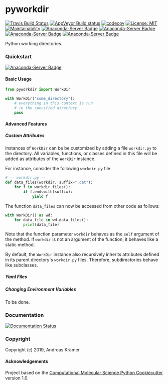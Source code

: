 pyworkdir
==============================
[//]: # (Badges)
[![Travis Build Status](https://travis-ci.com/olllom/pyworkdir.png)](https://travis-ci.com/olllom/pyworkdir)
[![AppVeyor Build status](https://ci.appveyor.com/api/projects/status/apgjk3oy6vylm8jv?svg=true)](https://ci.appveyor.com/api/projects/status/apgjk3oy6vylm8jv?svg=true)
[![codecov](https://codecov.io/gh/olllom/pyworkdir/branch/master/graph/badge.svg)](https://codecov.io/gh/olllom/pyworkdir/branch/master)
[![License: MIT](https://img.shields.io/badge/License-MIT-yellow.svg)](https://opensource.org/licenses/MIT)  
[![Maintainability](https://api.codeclimate.com/v1/badges/a9ff78c0b6ef41435c3d/maintainability)](https://codeclimate.com/github/Olllom/pyworkdir/maintainability)
[![Anaconda-Server Badge](https://anaconda.org/conda-forge/pyworkdir/badges/version.svg)](https://anaconda.org/conda-forge/pyworkdir)
[![Anaconda-Server Badge](https://anaconda.org/conda-forge/pyworkdir/badges/downloads.svg)](https://anaconda.org/conda-forge/pyworkdir)
[![Anaconda-Server Badge](https://anaconda.org/conda-forge/pyworkdir/badges/latest_release_date.svg)](https://anaconda.org/conda-forge/pyworkdir)
[![Anaconda-Server Badge](https://anaconda.org/conda-forge/pyworkdir/badges/platforms.svg)](https://anaconda.org/conda-forge/pyworkdir)

Python working directories.

### Quickstart

[![Anaconda-Server Badge](https://anaconda.org/conda-forge/pyworkdir/badges/installer/conda.svg)](https://conda.anaconda.org/conda-forge)
#### Basic Usage

```python
from pyworkdir import WorkDir

with WorkDir("some_directory"):
    # everything in this context is run 
    # in the specified directory
    pass 
```

#### Advanced Features

##### Custom Attributes
Instances of `WorkDir` can be be customized by adding a file `workdir.py` to the directory.
All variables, functions, or classes defined in this file will be added as attributes of 
the `WorkDir` instance.

For instance, consider the following `workdir.py` file
```python
# -- workdir.py --
def data_files(workdir, suffix=".dat"):
    for f in workdir.files():
        if f.endswith(suffix):
            yield f
```

The function `data_files` can now be accessed from other code as follows:

```python 
with WorkDir() as wd:
    for data_file in wd.data_files():
        print(data_file)
```
Note that the function parameter `workdir` behaves as the `self` argument of the method. If `workdir` is not 
an argument of the function, it behaves like a static method.

By default, the `WorkDir` instance also recursively inherits attributes defined in its parent directory's `workdir.py` files.
Therefore, subdirectories behave like subclasses.

##### Yaml Files

##### Changing Environment Variables
To be done.

### Documentation

[![Documentation Status](https://readthedocs.org/projects/pyworkdir/badge/?version=latest)](https://pyworkdir.readthedocs.io/en/latest/?badge=latest)


### Copyright

Copyright (c) 2019, Andreas Krämer


#### Acknowledgements
 
Project based on the 
[Computational Molecular Science Python Cookiecutter](https://github.com/molssi/cookiecutter-cms) version 1.0.
